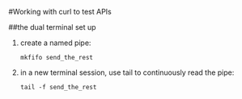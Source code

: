 #Working with curl to test APIs

##the dual terminal set up

1. create a named pipe:

	`mkfifo send_the_rest`

2. in a new terminal session, use tail to continuously read the pipe:
	
	`tail -f send_the_rest`
